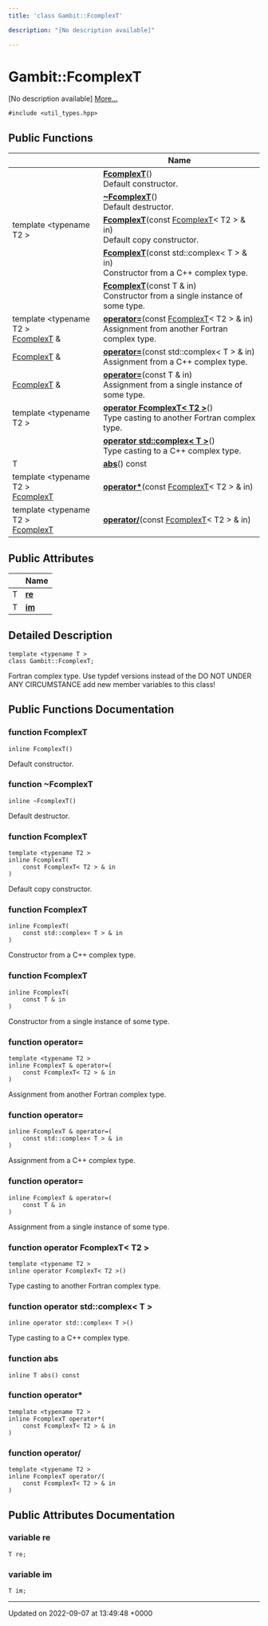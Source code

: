 ```yaml
---
title: 'class Gambit::FcomplexT'

description: "[No description available]"

---
```


# Gambit::FcomplexT





[No description available] [More...](#detailed-description)


`#include <util_types.hpp>`

## Public Functions

|                | Name           |
| -------------- | -------------- |
| | **[FcomplexT](/documentation/code/classes/classgambit_1_1fcomplext/#function-fcomplext)**()<br>Default constructor.  |
| | **[~FcomplexT](/documentation/code/classes/classgambit_1_1fcomplext/#function-fcomplext)**()<br>Default destructor.  |
| template <typename T2 \> <br>| **[FcomplexT](/documentation/code/classes/classgambit_1_1fcomplext/#function-fcomplext)**(const [FcomplexT](/documentation/code/classes/classgambit_1_1fcomplext/)< T2 > & in)<br>Default copy constructor.  |
| | **[FcomplexT](/documentation/code/classes/classgambit_1_1fcomplext/#function-fcomplext)**(const std::complex< T > & in)<br>Constructor from a C++ complex type.  |
| | **[FcomplexT](/documentation/code/classes/classgambit_1_1fcomplext/#function-fcomplext)**(const T & in)<br>Constructor from a single instance of some type.  |
| template <typename T2 \> <br>[FcomplexT](/documentation/code/classes/classgambit_1_1fcomplext/) & | **[operator=](/documentation/code/classes/classgambit_1_1fcomplext/#function-operator)**(const [FcomplexT](/documentation/code/classes/classgambit_1_1fcomplext/)< T2 > & in)<br>Assignment from another Fortran complex type.  |
| [FcomplexT](/documentation/code/classes/classgambit_1_1fcomplext/) & | **[operator=](/documentation/code/classes/classgambit_1_1fcomplext/#function-operator)**(const std::complex< T > & in)<br>Assignment from a C++ complex type.  |
| [FcomplexT](/documentation/code/classes/classgambit_1_1fcomplext/) & | **[operator=](/documentation/code/classes/classgambit_1_1fcomplext/#function-operator)**(const T & in)<br>Assignment from a single instance of some type.  |
| template <typename T2 \> <br>| **[operator FcomplexT< T2 >](/documentation/code/classes/classgambit_1_1fcomplext/#function-operator-fcomplext-t2)**()<br>Type casting to another Fortran complex type.  |
| | **[operator std::complex< T >](/documentation/code/classes/classgambit_1_1fcomplext/#function-operator-stdcomplex-t)**()<br>Type casting to a C++ complex type.  |
| T | **[abs](/documentation/code/classes/classgambit_1_1fcomplext/#function-abs)**() const |
| template <typename T2 \> <br>[FcomplexT](/documentation/code/classes/classgambit_1_1fcomplext/) | **[operator*](/documentation/code/classes/classgambit_1_1fcomplext/#function-operator)**(const [FcomplexT](/documentation/code/classes/classgambit_1_1fcomplext/)< T2 > & in) |
| template <typename T2 \> <br>[FcomplexT](/documentation/code/classes/classgambit_1_1fcomplext/) | **[operator/](/documentation/code/classes/classgambit_1_1fcomplext/#function-operator)**(const [FcomplexT](/documentation/code/classes/classgambit_1_1fcomplext/)< T2 > & in) |

## Public Attributes

|                | Name           |
| -------------- | -------------- |
| T | **[re](/documentation/code/classes/classgambit_1_1fcomplext/#variable-re)**  |
| T | **[im](/documentation/code/classes/classgambit_1_1fcomplext/#variable-im)**  |

## Detailed Description

```
template <typename T >
class Gambit::FcomplexT;
```


Fortran complex type. Use typdef versions instead of the DO NOT UNDER ANY CIRCUMSTANCE add new member variables to this class! 

## Public Functions Documentation

### function FcomplexT

```
inline FcomplexT()
```

Default constructor. 

### function ~FcomplexT

```
inline ~FcomplexT()
```

Default destructor. 

### function FcomplexT

```
template <typename T2 >
inline FcomplexT(
    const FcomplexT< T2 > & in
)
```

Default copy constructor. 

### function FcomplexT

```
inline FcomplexT(
    const std::complex< T > & in
)
```

Constructor from a C++ complex type. 

### function FcomplexT

```
inline FcomplexT(
    const T & in
)
```

Constructor from a single instance of some type. 

### function operator=

```
template <typename T2 >
inline FcomplexT & operator=(
    const FcomplexT< T2 > & in
)
```

Assignment from another Fortran complex type. 

### function operator=

```
inline FcomplexT & operator=(
    const std::complex< T > & in
)
```

Assignment from a C++ complex type. 

### function operator=

```
inline FcomplexT & operator=(
    const T & in
)
```

Assignment from a single instance of some type. 

### function operator FcomplexT< T2 >

```
template <typename T2 >
inline operator FcomplexT< T2 >()
```

Type casting to another Fortran complex type. 

### function operator std::complex< T >

```
inline operator std::complex< T >()
```

Type casting to a C++ complex type. 

### function abs

```
inline T abs() const
```


### function operator*

```
template <typename T2 >
inline FcomplexT operator*(
    const FcomplexT< T2 > & in
)
```


### function operator/

```
template <typename T2 >
inline FcomplexT operator/(
    const FcomplexT< T2 > & in
)
```


## Public Attributes Documentation

### variable re

```
T re;
```


### variable im

```
T im;
```


-------------------------------

Updated on 2022-09-07 at 13:49:48 +0000